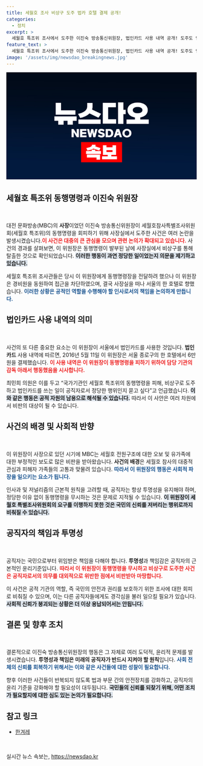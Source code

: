 ```yaml
---
title: 세월호 조사 비상구 도주 법카 호텔 결제 공개!
categories:
  - 정치
excerpt: >
  세월호 특조위 조사에서 도주한 이진숙 방송통신위원장, 법인카드 사용 내역 공개! 도주도 업무?라는 질문이 쏟아지는 가운데, 진실은 과연 무엇일까? 클릭해 보세요!
feature_text: >
  세월호 특조위 조사에서 도주한 이진숙 방송통신위원장, 법인카드 사용 내역 공개! 도주도 업무?라는 질문이 쏟아지는 가운데, 진실은 과연 무엇일까? 클릭해 보세요!
image: '/assets/img/newsdao_breakingnews.jpg'
---
```


<p><img src="/assets/img/newsdao_breakingnews.jpg" alt="implanttips 속보" /></p>

<h2 data-ke-size="size26">세월호 특조위 동행명령과 이진숙 위원장</h2>

<p data-ke-size="size16">&nbsp;</p>

<p>대전 문화방송(MBC)의 <b>사장</b>이었던 이진숙 방송통신위원장이 세월호참사특별조사위원회(세월호 특조위)의 동행명령을 회피하기 위해 사장실에서 도주한 사건은 여러 논란을 발생시켰습니다.<b><span style="color: #ee2323;">이 사건은 대중의 큰 관심을 모으며 관련 논의가 확대되고 있습니다.</span></b> 사건의 경과를 살펴보면, 이 위원장은 동행명령이 발부된 날에 사장실에서 비상구를 통해 탈출한 것으로 확인되었습니다. <b><span style="background-color: #21538527;">이러한 행동이 과연 정당한 일이었는지 의문을 제기하고 있습니다.</span></b> </p>

<p>세월호 특조위 조사관들은 당시 이 위원장에게 동행명령장을 전달하려 했으나 이 위원장은 경비원을 동원하여 접근을 차단하였으며, 결국 사장실을 떠나 서울의 한 호텔로 향했습니다. <b><span style="color: #1a5490;">이러한 상황은 공적인 역할을 수행해야 할 인사로서의 책임을 논의하게 만듭니다.</span></b></p>

<h2 data-ke-size="size26">법인카드 사용 내역의 의미</h2>

<p data-ke-size="size16">&nbsp;</p>

<p>사건의 또 다른 중요한 요소는 이 위원장이 서울에서 법인카드를 사용한 것입니다. <b>법인카드</b> 사용 내역에 따르면, 2016년 5월 11일 이 위원장은 서울 종로구의 한 호텔에서 6만원을 결제했습니다. <b><span style="color: #ee2323;">이 사용 내역은 이 위원장이 동행명령을 피하기 위하여 담당 기관의 감독 아래서 행동했음을 시사합니다.</span></b> </p>

<p>최민희 의원은 이를 두고 “국가기관인 세월호 특조위의 동행명령을 피해, 비상구로 도주하고 법인카드를 쓰는 일이 공직자로서 정당한 행위인지 묻고 싶다”고 언급했습니다. <b><span style="background-color: #21538527;">이와 같은 행동은 공적 자원의 남용으로 해석될 수 있습니다.</span></b> 따라서 이 사안은 여러 차원에서 비판의 대상이 될 수 있습니다. </p>

<h2 data-ke-size="size26">사건의 배경 및 사회적 반향</h2>

<p data-ke-size="size16">&nbsp;</p>

<p>이 위원장이 사장으로 있던 시기에 MBC는 세월호 전원구조에 대한 오보 및 유가족에 대한 부정적인 보도로 많은 비판을 받아왔습니다. <b>사건의 배경</b>은 세월호 참사의 대중적 관심과 피해자 가족들의 고통과 맞물려 있습니다. <b><span style="color: #1a5490;">따라서 이 위원장의 행동은 사회적 파장을 일으키는 요소가 됩니다.</span></b> </p>

<p>인사과 및 저널리즘의 근본적 원칙을 고려할 때, 공직자는 항상 투명성을 유지해야 하며, 정당한 이유 없이 동행명령을 무시하는 것은 문제로 지적될 수 있습니다. <b><span style="background-color: #21538527;">이 위원장이 세월호 특별조사위원회의 요구를 이행하지 못한 것은 국민의 신뢰를 저버리는 행위로까지 비춰질 수 있습니다.</span></b> </p>

<h2 data-ke-size="size26">공직자의 책임과 투명성</h2>

<p data-ke-size="size16">&nbsp;</p>

<p>공직자는 국민으로부터 위임받은 책임을 다해야 합니다. <b>투명성</b>과 책임감은 공직자의 근본적인 윤리기준입니다. <b><span style="color: #ee2323;">따라서 이 위원장이 동행명령을 무시하고 비상구로 도주한 사건은 공직자로서의 의무를 대외적으로 위반한 점에서 비판받아 마땅합니다.</span></b> </p>

<p>이 사건은 공적 기관의 역할, 즉 국민의 안전과 권리를 보호하기 위한 조사에 대한 회피로 비춰질 수 있으며, 이는 다른 공직자들에게도 경각심을 불러 일으킬 필요가 있습니다. <b><span style="background-color: #21538527;">사회적 신뢰가 붕괴되는 상황은 더 이상 용납되어서는 안됩니다.</span></b> </p>

<h2 data-ke-size="size26">결론 및 향후 조치</h2>

<p data-ke-size="size16">&nbsp;</p>

<p>결론적으로 이진숙 방송통신위원장의 행동은 그 자체로 여러 도덕적, 윤리적 문제를 발생시켰습니다. <b>투명성과 책임은 미래의 공직자가 반드시 지켜야 할 원칙</b>입니다. <b><span style="color: #1a5490;">사회 전체의 신뢰를 회복하기 위해서는 이와 같은 사건들에 대한 성찰이 필요합니다.</span></b> </p>

<p>향후 이러한 사건들이 반복되지 않도록 법과 부문 간의 안전장치를 강화하고, 공직자의 윤리 기준을 강화해야 할 필요성이 대두됩니다. <b><span style="background-color: #21538527;">국민들의 신뢰를 되찾기 위해, 어떤 조치가 필요할지에 대한 심도 있는 논의가 필요합니다.</span></b> </p>

<h2 data-ke-size="size26">참고 링크</h2>

<ul>
    <li><a href="https://www.hani.co.kr/arti/politics/assembly/1032328.html">한겨레</a></li>
</ul>

<p data-ke-size="size16">&nbsp;</p>
실시간 뉴스 속보는, <a href="https://newsdao.kr" rel="dofollow">https://newsdao.kr</a>


